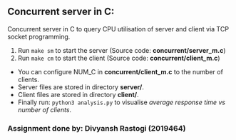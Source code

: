 ## Concurrent server in C:
Concurrent server in C to query CPU utilisation of server and client via TCP socket programming.

1. Run `make sm` to start the server (Source code: __concurrent/server_m.c__)
2. Run `make cm` to start the client (Source code: __concurrent/client_m.c__)

* You can configure NUM_C in __concurrent/client_m.c__ to the number of clients.
* Server files are stored in directory __server/__.
* Client files are stored in directory __client/__.
* Finally run: `python3 analysis.py` to visualise _average response time vs number of clients_.

### Assignment done by: Divyansh Rastogi (2019464)
